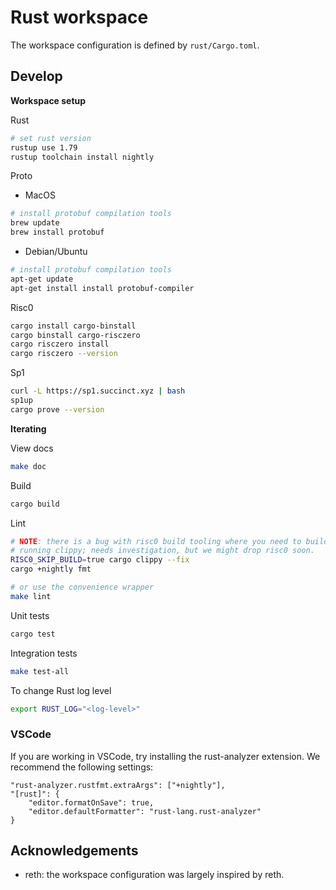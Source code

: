 # Rust workspace

The workspace configuration is defined by `rust/Cargo.toml`.

## Develop

**Workspace setup**

Rust

```sh
# set rust version
rustup use 1.79
rustup toolchain install nightly
```

Proto
- MacOS
```sh
# install protobuf compilation tools
brew update
brew install protobuf
```
- Debian/Ubuntu
```sh
# install protobuf compilation tools
apt-get update
apt-get install install protobuf-compiler
```
Risc0

```sh
cargo install cargo-binstall
cargo binstall cargo-risczero
cargo risczero install
cargo risczero --version
```

Sp1

```sh
curl -L https://sp1.succinct.xyz | bash
sp1up
cargo prove --version
```

**Iterating**

View docs

```sh
make doc
```

Build

```sh
cargo build
```

Lint

```sh
# NOTE: there is a bug with risc0 build tooling where you need to build before
# running clippy; needs investigation, but we might drop risc0 soon.
RISC0_SKIP_BUILD=true cargo clippy --fix
cargo +nightly fmt

# or use the convenience wrapper
make lint
```

Unit tests

```sh
cargo test
```


Integration tests

```sh
make test-all
```

To change Rust log level
```sh
export RUST_LOG="<log-level>"
```

### VSCode

If you are working in VSCode, try installing the rust-analyzer extension. We recommend the following settings:

```
"rust-analyzer.rustfmt.extraArgs": ["+nightly"],
"[rust]": {
    "editor.formatOnSave": true,
    "editor.defaultFormatter": "rust-lang.rust-analyzer"
}
```

## Acknowledgements

- reth: the workspace configuration was largely inspired by reth.